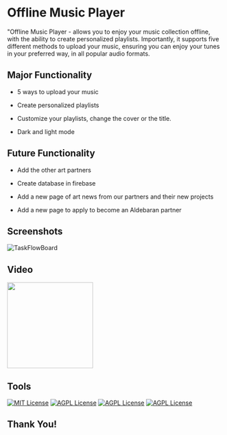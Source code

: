 # Offline Music Player

"Offline Music Player - allows you to enjoy your music collection offline, with the ability to create personalized playlists. 
Importantly, it supports five different methods to upload your music, ensuring you can enjoy your tunes in your preferred way, in all popular audio formats.
</p>

## Major Functionality

- 5 ways to upload your music

- Create personalized playlists

- Customize your playlists, change the cover or the title.

- Dark and light mode


## Future Functionality

- Add the other art partners

- Create database in firebase

- Add a new page of art news from our partners and their new projects

- Add a new page to apply to become an Aldebaran partner

## Screenshots
<!--
-->
</p>

![TaskFlowBoard](https://github.com/Dima-Bulgakov/Pet-Project-Aldebaran/blob/2a0b65616aeafbf3f8f0943821684d59751ed293/screens.png)

## Video
<img src="https://github.com/Dima-Bulgakov/Pet-Project-Aldebaran/assets/111886499/2f046092-9656-4ebf-aafe-a27547d81fa2" width="200">


## Tools

[![MIT License](https://img.shields.io/badge/-Swift-orange)](https://developer.apple.com/swift/)
[![AGPL License](https://img.shields.io/badge/-iOS-black)](https://www.apple.com/ios/ios-16/)
[![AGPL License](https://img.shields.io/badge/-SwiftUI-Green)](https://www.apple.com/ios/ios-16/)
[![AGPL License](https://img.shields.io/badge/-MVVM-Blue)](https://www.apple.com/ios/ios-16/)
## Thank You!
